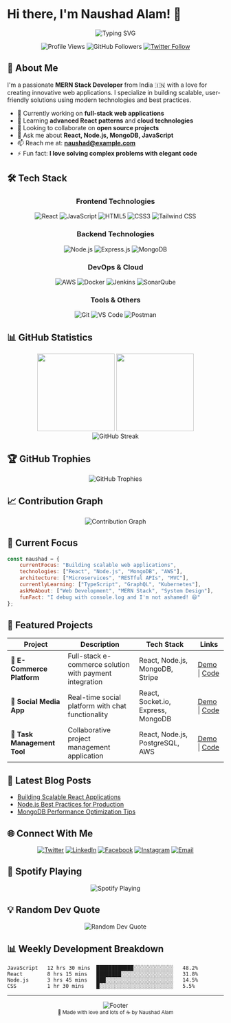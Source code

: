# Hi there, I'm Naushad Alam! 👋

<div align="center">
  <img src="https://readme-typing-svg.herokuapp.com?font=Fira+Code&size=30&duration=3000&pause=1000&color=3B82F6&center=true&vCenter=true&width=600&lines=MERN+Stack+Developer;Full+Stack+Engineer;React+%26+Node.js+Expert;Building+Amazing+Web+Apps" alt="Typing SVG" />
</div>

<p align="center">
  <img src="https://komarev.com/ghpvc/?username=code-react&label=Profile%20views&color=3b82f6&style=for-the-badge" alt="Profile Views" />
  <img src="https://img.shields.io/github/followers/code-react?label=Followers&style=for-the-badge&color=3b82f6" alt="GitHub Followers" />
  <a href="https://twitter.com/naushadmonitor" target="_blank">
    <img src="https://img.shields.io/twitter/follow/naushadmonitor?logo=twitter&style=for-the-badge&color=1da1f2" alt="Twitter Follow" />
  </a>
</p>

## 🚀 About Me

I'm a passionate **MERN Stack Developer** from India 🇮🇳 with a love for creating innovative web applications. I specialize in building scalable, user-friendly solutions using modern technologies and best practices.

- 🔭 Currently working on **full-stack web applications**
- 🌱 Learning **advanced React patterns** and **cloud technologies**
- 👯 Looking to collaborate on **open source projects**
- 💬 Ask me about **React, Node.js, MongoDB, JavaScript**
- 📫 Reach me at: **naushad@example.com**
- ⚡ Fun fact: **I love solving complex problems with elegant code**

## 🛠️ Tech Stack

<div align="center">

### Frontend Technologies
![React](https://img.shields.io/badge/React-20232A?style=for-the-badge&logo=react&logoColor=61DAFB)
![JavaScript](https://img.shields.io/badge/JavaScript-F7DF1E?style=for-the-badge&logo=javascript&logoColor=black)
![HTML5](https://img.shields.io/badge/HTML5-E34F26?style=for-the-badge&logo=html5&logoColor=white)
![CSS3](https://img.shields.io/badge/CSS3-1572B6?style=for-the-badge&logo=css3&logoColor=white)
![Tailwind CSS](https://img.shields.io/badge/Tailwind_CSS-38B2AC?style=for-the-badge&logo=tailwind-css&logoColor=white)

### Backend Technologies
![Node.js](https://img.shields.io/badge/Node.js-43853D?style=for-the-badge&logo=node.js&logoColor=white)
![Express.js](https://img.shields.io/badge/Express.js-404D59?style=for-the-badge&logo=express&logoColor=white)
![MongoDB](https://img.shields.io/badge/MongoDB-4EA94B?style=for-the-badge&logo=mongodb&logoColor=white)

### DevOps & Cloud
![AWS](https://img.shields.io/badge/AWS-232F3E?style=for-the-badge&logo=amazon-aws&logoColor=white)
![Docker](https://img.shields.io/badge/Docker-2496ED?style=for-the-badge&logo=docker&logoColor=white)
![Jenkins](https://img.shields.io/badge/Jenkins-D24939?style=for-the-badge&logo=jenkins&logoColor=white)
![SonarQube](https://img.shields.io/badge/SonarQube-4E9BCD?style=for-the-badge&logo=sonarqube&logoColor=white)

### Tools & Others
![Git](https://img.shields.io/badge/Git-F05032?style=for-the-badge&logo=git&logoColor=white)
![VS Code](https://img.shields.io/badge/VS_Code-007ACC?style=for-the-badge&logo=visual-studio-code&logoColor=white)
![Postman](https://img.shields.io/badge/Postman-FF6C37?style=for-the-badge&logo=postman&logoColor=white)

</div>

## 📊 GitHub Statistics

<div align="center">
  <img height="180em" src="https://github-readme-stats.vercel.app/api?username=code-react&show_icons=true&theme=tokyonight&include_all_commits=true&count_private=true&hide_border=true&bg_color=0D1117"/>
  <img height="180em" src="https://github-readme-stats.vercel.app/api/top-langs/?username=code-react&layout=compact&langs_count=8&theme=tokyonight&hide_border=true&bg_color=0D1117"/>
</div>

<div align="center">
  <img src="https://github-readme-streak-stats.herokuapp.com/?user=code-react&theme=tokyonight&hide_border=true&background=0D1117" alt="GitHub Streak" />
</div>

## 🏆 GitHub Trophies

<div align="center">
  <img src="https://github-profile-trophy.vercel.app/?username=code-react&theme=tokyonight&no-frame=true&no-bg=true&margin-w=4&column=7" alt="GitHub Trophies" />
</div>

## 📈 Contribution Graph

<div align="center">
  <img src="https://github-readme-activity-graph.vercel.app/graph?username=code-react&theme=tokyo-night&bg_color=0D1117&hide_border=true" alt="Contribution Graph" />
</div>

## 🎯 Current Focus

```javascript
const naushad = {
    currentFocus: "Building scalable web applications",
    technologies: ["React", "Node.js", "MongoDB", "AWS"],
    architecture: ["Microservices", "RESTful APIs", "MVC"],
    currentlyLearning: ["TypeScript", "GraphQL", "Kubernetes"],
    askMeAbout: ["Web Development", "MERN Stack", "System Design"],
    funFact: "I debug with console.log and I'm not ashamed! 😄"
};
```

## 💼 Featured Projects

<div align="center">

| Project | Description | Tech Stack | Links |
|---------|-------------|------------|-------|
| 🚀 **E-Commerce Platform** | Full-stack e-commerce solution with payment integration | React, Node.js, MongoDB, Stripe | [Demo](#) \| [Code](#) |
| 📱 **Social Media App** | Real-time social platform with chat functionality | React, Socket.io, Express, MongoDB | [Demo](#) \| [Code](#) |
| 🎯 **Task Management Tool** | Collaborative project management application | React, Node.js, PostgreSQL, AWS | [Demo](#) \| [Code](#) |

</div>

## 📝 Latest Blog Posts

<!-- BLOG-POST-LIST:START -->
- [Building Scalable React Applications](https://example.com/blog/scalable-react)
- [Node.js Best Practices for Production](https://example.com/blog/nodejs-production)
- [MongoDB Performance Optimization Tips](https://example.com/blog/mongodb-optimization)
<!-- BLOG-POST-LIST:END -->

## 🌐 Connect With Me

<div align="center">

[![Twitter](https://img.shields.io/badge/Twitter-1DA1F2?style=for-the-badge&logo=twitter&logoColor=white)](https://twitter.com/naushadmonitor)
[![LinkedIn](https://img.shields.io/badge/LinkedIn-0077B5?style=for-the-badge&logo=linkedin&logoColor=white)](https://www.linkedin.com/in/naushad-alam-7a3904195/)
[![Facebook](https://img.shields.io/badge/Facebook-1877F2?style=for-the-badge&logo=facebook&logoColor=white)](https://fb.com/naushadalam2040)
[![Instagram](https://img.shields.io/badge/Instagram-E4405F?style=for-the-badge&logo=instagram&logoColor=white)](https://instagram.com/naushad_monitor)
[![Email](https://img.shields.io/badge/Email-D14836?style=for-the-badge&logo=gmail&logoColor=white)](mailto:naushad@example.com)

</div>

## 🎵 Spotify Playing

<div align="center">
  <img src="https://spotify-github-profile.vercel.app/api/spotify?background_color=0d1117&border_color=ffffff" alt="Spotify Playing" />
</div>

## 💡 Random Dev Quote

<div align="center">
  <img src="https://quotes-github-readme.vercel.app/api?type=horizontal&theme=tokyonight" alt="Random Dev Quote" />
</div>

## 📊 Weekly Development Breakdown

<!--START_SECTION:waka-->
```text
JavaScript   12 hrs 30 mins  ████████████░░░░░░░░░░░░░   48.2%
React        8 hrs 15 mins   ████████░░░░░░░░░░░░░░░░░   31.8%
Node.js      3 hrs 45 mins   ███░░░░░░░░░░░░░░░░░░░░░░   14.5%
CSS          1 hr 30 mins    █░░░░░░░░░░░░░░░░░░░░░░░░   5.5%
```
<!--END_SECTION:waka-->

---

<div align="center">
  <img src="https://capsule-render.vercel.app/api?type=waving&color=gradient&height=100&section=footer&text=Thanks%20for%20visiting!&fontSize=16&fontColor=ffffff" alt="Footer" />
</div>

<div align="center">
  <sub>💙 Made with love and lots of ☕ by Naushad Alam</sub>
</div>
